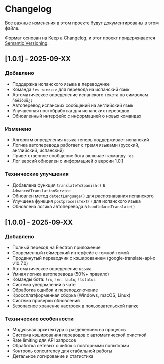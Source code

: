 # Changelog

Все важные изменения в этом проекте будут документированы в этом файле.

Формат основан на [Keep a Changelog](https://keepachangelog.com/ru/1.0.0/),
и этот проект придерживается [Semantic Versioning](https://semver.org/spec/v2.0.0.html).

## [1.0.1] - 2025-09-XX

### Добавлено
- Поддержка испанского языка в переводчике
- Команда `!es <текст>` для перевода на испанский язык
- Автоматическое определение испанского текста по символам `ñáéíóúü¿¡`
- Автоперевод испанских сообщений на английский язык
- Улучшенная постобработка для испанских переводов
- Обновленный интерфейс с информацией о новых командах

### Изменено
- Алгоритм определения языка теперь поддерживает испанский
- Логика автоперевода работает с тремя языками (русский, английский, испанский)
- Приветственное сообщение бота включает команду `!es`
- Лог версий обновлен с информацией о версии 1.0.1

### Технические улучшения
- Добавлена функция `translateToSpanish()` в `AdvancedTranslationService`
- Обновлен метод `detectLanguage()` для распознавания испанского
- Улучшена функция `postprocessText()` для испанского языка
- Обновлена логика автоперевода в `handleAutoTranslate()`

## [1.0.0] - 2025-09-XX

### Добавлено
- Полный переход на Electron приложение
- Современный геймерский интерфейс с темной темой
- Продвинутый переводчик с кэшированием (google-translate-api-x v10.7.0)
- Автоматическое определение языка
- Умная логика автоперевода (50%+ правило)
- Команды бота: `!ru`, `!en`, `!auto`, `!tstatus`
- Система уведомлений в чате
- Обработка ошибок и переподключение
- Кроссплатформенная сборка (Windows, macOS, Linux)
- Система проверки обновлений
- Безопасное хранение настроек в пользовательской папке

### Технические особенности
- Модульная архитектура с разделением на процессы
- Система кэширования переводов с автоматической очисткой
- Rate limiting для API запросов
- Обработка сетевых ошибок с повторными попытками
- Контроль concurrency для стабильной работы
- Детальное логирование и статистика